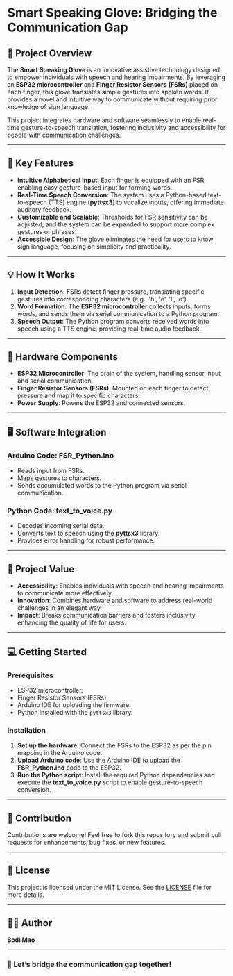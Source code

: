 # **Smart Speaking Glove: Bridging the Communication Gap**

## 🚀 Project Overview  
The **Smart Speaking Glove** is an innovative assistive technology designed to empower individuals with speech and hearing impairments. By leveraging an **ESP32 microcontroller** and **Finger Resistor Sensors (FSRs)** placed on each finger, this glove translates simple gestures into spoken words. It provides a novel and intuitive way to communicate without requiring prior knowledge of sign language.  

This project integrates hardware and software seamlessly to enable real-time gesture-to-speech translation, fostering inclusivity and accessibility for people with communication challenges.  

---

## 🎯 Key Features  
- **Intuitive Alphabetical Input**: Each finger is equipped with an FSR, enabling easy gesture-based input for forming words.  
- **Real-Time Speech Conversion**: The system uses a Python-based text-to-speech (TTS) engine (**pyttsx3**) to vocalize inputs, offering immediate auditory feedback.  
- **Customizable and Scalable**: Thresholds for FSR sensitivity can be adjusted, and the system can be expanded to support more complex gestures or phrases.  
- **Accessible Design**: The glove eliminates the need for users to know sign language, focusing on simplicity and practicality.  

---

## 💡 How It Works  
1. **Input Detection**: FSRs detect finger pressure, translating specific gestures into corresponding characters (e.g., 'h', 'e', 'l', 'o').  
2. **Word Formation**: The **ESP32 microcontroller** collects inputs, forms words, and sends them via serial communication to a Python program.  
3. **Speech Output**: The Python program converts received words into speech using a TTS engine, providing real-time audio feedback.  

---

## 🔧 Hardware Components  
- **ESP32 Microcontroller**: The brain of the system, handling sensor input and serial communication.  
- **Finger Resistor Sensors (FSRs)**: Mounted on each finger to detect pressure and map it to specific characters.  
- **Power Supply**: Powers the ESP32 and connected sensors.  

---

## 🖥️ Software Integration  

### Arduino Code: **FSR_Python.ino**  
- Reads input from FSRs.  
- Maps gestures to characters.  
- Sends accumulated words to the Python program via serial communication.  

### Python Code: **text_to_voice.py**  
- Decodes incoming serial data.  
- Converts text to speech using the **pyttsx3** library.  
- Provides error handling for robust performance.  

---

## 🌟 Project Value  
- **Accessibility**: Enables individuals with speech and hearing impairments to communicate more effectively.  
- **Innovation**: Combines hardware and software to address real-world challenges in an elegant way.  
- **Impact**: Breaks communication barriers and fosters inclusivity, enhancing the quality of life for users.  

---  

## 💻 Getting Started  

### Prerequisites  
- ESP32 microcontroller.  
- Finger Resistor Sensors (FSRs).  
- Arduino IDE for uploading the firmware.  
- Python installed with the `pyttsx3` library.  

### Installation  
1. **Set up the hardware**: Connect the FSRs to the ESP32 as per the pin mapping in the Arduino code.  
2. **Upload Arduino code**: Use the Arduino IDE to upload the **FSR_Python.ino** code to the ESP32.  
3. **Run the Python script**: Install the required Python dependencies and execute the **text_to_voice.py** script to enable gesture-to-speech conversion.  

---

## 🤝 Contribution  
Contributions are welcome! Feel free to fork this repository and submit pull requests for enhancements, bug fixes, or new features.  

---

## 📜 License  
This project is licensed under the MIT License. See the [LICENSE](LICENSE) file for more details.  

---

## 🧑‍💻 Author  
**Bodi Mao**  

---

### 🌟 Let’s bridge the communication gap together!
